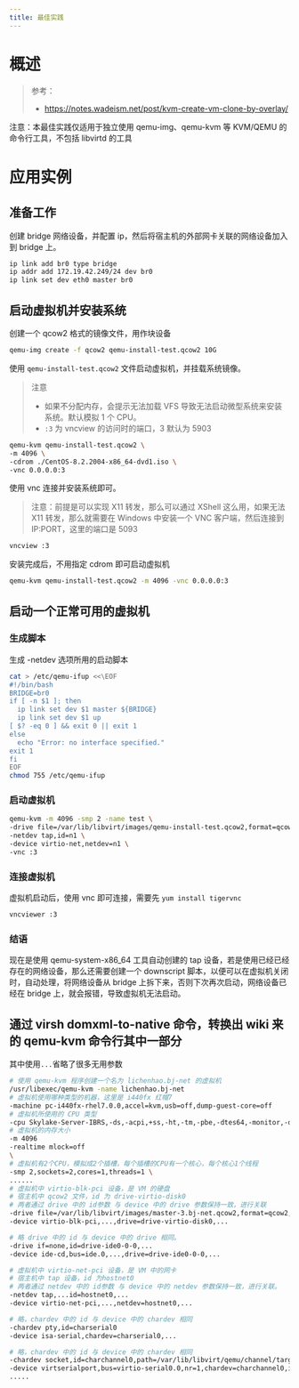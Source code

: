 ```yaml
---
title: 最佳实践
---
```


# 概述

> 参考：
> - <https://notes.wadeism.net/post/kvm-create-vm-clone-by-overlay/>

注意：本最佳实践仅适用于独立使用 qemu-img、qemu-kvm 等 KVM/QEMU 的命令行工具，不包括 libvirtd 的工具

# 应用实例

## 准备工作

创建 bridge 网络设备，并配置 ip，然后将宿主机的外部网卡关联的网络设备加入到 bridge 上。

```bash
ip link add br0 type bridge
ip addr add 172.19.42.249/24 dev br0
ip link set dev eth0 master br0
```

## 启动虚拟机并安装系统

创建一个 qcow2 格式的镜像文件，用作块设备

```bash
qemu-img create -f qcow2 qemu-install-test.qcow2 10G
```

使用 `qemu-install-test.qcow2` 文件启动虚拟机，并挂载系统镜像。

> 注意
>
> - 如果不分配内存，会提示无法加载 VFS 导致无法启动微型系统来安装系统。默认模拟 1 个 CPU。
> - `:3` 为 vncview 的访问时的端口，3 默认为 5903

```bash
qemu-kvm qemu-install-test.qcow2 \
-m 4096 \
-cdrom ./CentOS-8.2.2004-x86_64-dvd1.iso \
-vnc 0.0.0.0:3
```

使用 vnc 连接并安装系统即可。

> 注意：前提是可以实现 X11 转发，那么可以通过 XShell 这么用，如果无法 X11 转发，那么就需要在 Windows 中安装一个 VNC 客户端，然后连接到 IP:PORT，这里的端口是 5093

```bash
vncview :3
```

安装完成后，不用指定 cdrom 即可启动虚拟机

```bash
qemu-kvm qemu-install-test.qcow2 -m 4096 -vnc 0.0.0.0:3
```

## 启动一个正常可用的虚拟机

### 生成脚本

生成 -netdev 选项所用的启动脚本

```bash
cat > /etc/qemu-ifup <<\EOF
#!/bin/bash
BRIDGE=br0
if [ -n $1 ]; then
  ip link set dev $1 master ${BRIDGE}
  ip link set dev $1 up
[ $? -eq 0 ] && exit 0 || exit 1
else
  echo "Error: no interface specified."
exit 1
fi
EOF
chmod 755 /etc/qemu-ifup

```

### 启动虚拟机

```bash
qemu-kvm -m 4096 -smp 2 -name test \
-drive file=/var/lib/libvirt/images/qemu-install-test.qcow2,format=qcow2,if=virtio \
-netdev tap,id=n1 \
-device virtio-net,netdev=n1 \
-vnc :3
```

### 连接虚拟机

虚拟机启动后，使用 vnc 即可连接，需要先 `yum install tigervnc`

```bash
vncviewer :3
```

### 结语

现在是使用 qemu-system-x86_64 工具自动创建的 tap 设备，若是使用已经已经存在的网络设备，那么还需要创建一个 downscript 脚本，以便可以在虚拟机关闭时，自动处理，将网络设备从 bridge 上拆下来，否则下次再次启动，网络设备已经在 bridge 上，就会报错，导致虚拟机无法启动。

## 通过 virsh domxml-to-native 命令，转换出 wiki 来的 qemu-kvm 命令行其中一部分

其中使用`...`省略了很多无用参数

```bash
# 使用 qemu-kvm 程序创建一个名为 lichenhao.bj-net 的虚拟机
/usr/libexec/qemu-kvm -name lichenhao.bj-net
# 虚拟机使用哪种类型的机器，这里是 i440fx 红帽7
-machine pc-i440fx-rhel7.0.0,accel=kvm,usb=off,dump-guest-core=off
# 虚拟机所使用的 CPU 类型
-cpu Skylake-Server-IBRS,-ds,-acpi,+ss,-ht,-tm,-pbe,-dtes64,-monitor,-ds_cpl,-vmx,-smx,-est,-tm2,-xtpr,-pdcm,-dca,-osxsave,-tsc_adjust,+clflushopt,-intel-pt,+pku,-ospke,+avx512vnni,+md-clear,+stibp,+ssbd,+hypervisor,-arat
# 虚拟机的内存大小
-m 4096
-realtime mlock=off
\
# 虚拟机有2个CPU，模拟成2个插槽，每个插槽的CPU有一个核心，每个核心1个线程
-smp 2,sockets=2,cores=1,threads=1 \
......
# 虚拟机中 virtio-blk-pci 设备，是 VM 的硬盘
# 宿主机中 qcow2 文件，id 为 drive-virtio-disk0
# 两者通过 drive 中的 id参数 与 device 中的 drive 参数保持一致，进行关联
-drive file=/var/lib/libvirt/images/master-3.bj-net.qcow2,format=qcow2,...,id=drive-virtio-disk0,...
-device virtio-blk-pci,...,drive=drive-virtio-disk0,...

# 略 drive 中的 id 与 device 中的 drive 相同。
-drive if=none,id=drive-ide0-0-0,...
-device ide-cd,bus=ide.0,...,drive=drive-ide0-0-0,...

# 虚拟机中 virtio-net-pci 设备，是 VM 中的网卡
# 宿主机中 tap 设备，id 为hostnet0
# 两者通过 netdev 中的 id参数 与 device 中的 netdev 参数保持一致，进行关联。
-netdev tap,...id=hostnet0,...
-device virtio-net-pci,...,netdev=hostnet0,...

# 略，chardev 中的 id 与 device 中的 chardev 相同
-chardev pty,id=charserial0
-device isa-serial,chardev=charserial0,...

# 略，chardev 中的 id 与 device 中的 chardev 相同
-chardev socket,id=charchannel0,path=/var/lib/libvirt/qemu/channel/target/domain--1-lichenhao.bj-net/org.qemu.guest_agent.0,server,nowait
-device virtserialport,bus=virtio-serial0.0,nr=1,chardev=charchannel0,id=channel0,name=org.qemu.guest_agent.0
.....
```
